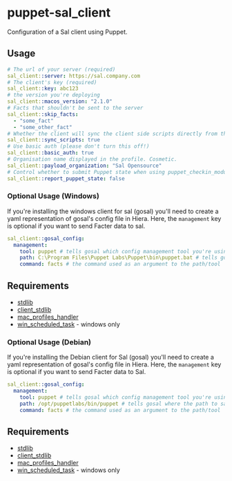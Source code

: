 # puppet-sal_client

Configuration of a Sal client using Puppet.

## Usage

```yaml
# The url of your server (required)
sal_client::server: https://sal.company.com
# The client's key (required)
sal_client::key: abc123
# the version you're deploying
sal_client::macos_version: "2.1.0"
# Facts that shouldn't be sent to the server
sal_client::skip_facts:
  - "some_fact"
  - "some_other_fact"
# Whether the client will sync the client side scripts directly from the server or if they will be deployed manually
sal_client::sync_scripts: true
# Use basic auth (please don't turn this off!)
sal_client::basic_auth: true
# Organisation name displayed in the profile. Cosmetic.
sal_client::payload_organization: "Sal Opensource"
# Control whether to submit Puppet state when using puppet_checkin_module
sal_client::report_puppet_state: false
```

### Optional Usage (Windows)

If you're installing the windows client for sal (gosal) you'll need to create a yaml representation of gosal's config file in Hiera. Here, the `management` key is optional if you want to send Facter data to sal.

```yaml
sal_client::gosal_config:
  management:
    tool: puppet # tells gosal which config management tool you're using
    path: C:\Program Files\Puppet Labs\Puppet\bin\puppet.bat # tells gosal where the path to said tool is
    command: facts # the command used as an argument to the path/tool
```

## Requirements

- [stdlib](https://github.com/puppetlabs/puppetlabs-stdlib)
- [client_stdlib](https://github.com/macadmins/puppet-client_stdlib)
- [mac_profiles_handler](https://github.com/keeleysam/puppet-mac_profiles_handler)
- [win_scheduled_task](https://github.com/bdemetris/puppet-win_scheduled_task) - windows only

### Optional Usage (Debian)

If you're installing the Debian client for Sal (gosal) you'll need to create a yaml representation of gosal's config file in Hiera. Here, the `management` key is optional if you want to send Facter data to Sal.

```yaml
sal_client::gosal_config:
  management:
    tool: puppet # tells gosal which config management tool you're using
    path: /opt/puppetlabs/bin/puppet # tells gosal where the path to said tool is
    command: facts # the command used as an argument to the path/tool
```

## Requirements

- [stdlib](https://github.com/puppetlabs/puppetlabs-stdlib)
- [client_stdlib](https://github.com/macadmins/puppet-client_stdlib)
- [mac_profiles_handler](https://github.com/keeleysam/puppet-mac_profiles_handler)
- [win_scheduled_task](https://github.com/bdemetris/puppet-win_scheduled_task) - windows only
